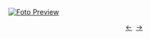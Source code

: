 [![Foto Preview](preview/project-37.avif)](https://DominicNikolai.github.io/project-37)

<div align="center" style="display: flex; justify-content: center;">
  <a  href="https://github.com/DominicNikolai/project-36" target="_blank">&#8592;</a>
  &nbsp;&nbsp;
  <a  href="https://github.com/DominicNikolai/project-38" target="_blank">&#8594;</a>
</div>
